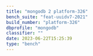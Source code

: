 ```yaml
---
title: "mongodb 2 platform-326"
bench_suite: "feat-uuidv7-2021"
build_number: "platform-326"
dbprofile: "mongodb"
classifier: ""
date: 2023-06-22T15:25:39
type: "bench"
---
```


